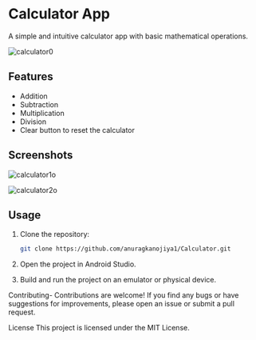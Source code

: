 # Calculator App

A simple and intuitive calculator app with basic mathematical operations.

![calculator0](https://github.com/anuragkanojiya1/Calculator/assets/144598258/9a20fd9f-12a8-402b-966e-9d62cd38284c)


## Features

- Addition
- Subtraction
- Multiplication
- Division
- Clear button to reset the calculator

## Screenshots

![calculator1o](https://github.com/anuragkanojiya1/Calculator/assets/144598258/a0f40111-e8f3-4172-8228-24460f30499a)

![calculator2o](https://github.com/anuragkanojiya1/Calculator/assets/144598258/795aacd6-0cf8-432e-aeab-8bab1080a775)



## Usage

1. Clone the repository:

   ```bash
   git clone https://github.com/anuragkanojiya1/Calculator.git
2. Open the project in Android Studio.

3. Build and run the project on an emulator or physical device.

Contributing-
Contributions are welcome! If you find any bugs or have suggestions for improvements, please open an issue or submit a pull request.

License
This project is licensed under the MIT License.
